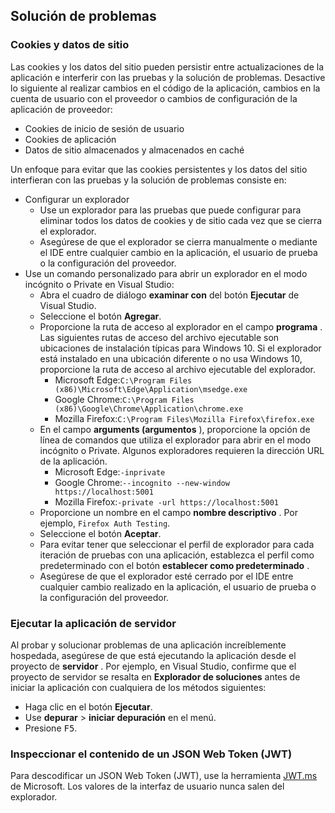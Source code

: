 ## <a name="troubleshoot"></a>Solución de problemas

### <a name="cookies-and-site-data"></a>Cookies y datos de sitio

Las cookies y los datos del sitio pueden persistir entre actualizaciones de la aplicación e interferir con las pruebas y la solución de problemas. Desactive lo siguiente al realizar cambios en el código de la aplicación, cambios en la cuenta de usuario con el proveedor o cambios de configuración de la aplicación de proveedor:

* Cookies de inicio de sesión de usuario
* Cookies de aplicación
* Datos de sitio almacenados y almacenados en caché

Un enfoque para evitar que las cookies persistentes y los datos del sitio interfieran con las pruebas y la solución de problemas consiste en:

* Configurar un explorador
  * Use un explorador para las pruebas que puede configurar para eliminar todos los datos de cookies y de sitio cada vez que se cierra el explorador.
  * Asegúrese de que el explorador se cierra manualmente o mediante el IDE entre cualquier cambio en la aplicación, el usuario de prueba o la configuración del proveedor.
* Use un comando personalizado para abrir un explorador en el modo incógnito o Private en Visual Studio:
  * Abra el cuadro de diálogo **examinar con** del botón **Ejecutar** de Visual Studio.
  * Seleccione el botón **Agregar**.
  * Proporcione la ruta de acceso al explorador en el campo **programa** . Las siguientes rutas de acceso del archivo ejecutable son ubicaciones de instalación típicas para Windows 10. Si el explorador está instalado en una ubicación diferente o no usa Windows 10, proporcione la ruta de acceso al archivo ejecutable del explorador.
    * Microsoft Edge:`C:\Program Files (x86)\Microsoft\Edge\Application\msedge.exe`
    * Google Chrome:`C:\Program Files (x86)\Google\Chrome\Application\chrome.exe`
    * Mozilla Firefox:`C:\Program Files\Mozilla Firefox\firefox.exe`
  * En el campo **arguments (argumentos** ), proporcione la opción de línea de comandos que utiliza el explorador para abrir en el modo incógnito o Private. Algunos exploradores requieren la dirección URL de la aplicación.
    * Microsoft Edge:`-inprivate`
    * Google Chrome:`--incognito --new-window https://localhost:5001`
    * Mozilla Firefox:`-private -url https://localhost:5001`
  * Proporcione un nombre en el campo **nombre descriptivo** . Por ejemplo, `Firefox Auth Testing`.
  * Seleccione el botón **Aceptar**.
  * Para evitar tener que seleccionar el perfil de explorador para cada iteración de pruebas con una aplicación, establezca el perfil como predeterminado con el botón **establecer como predeterminado** .
  * Asegúrese de que el explorador esté cerrado por el IDE entre cualquier cambio realizado en la aplicación, el usuario de prueba o la configuración del proveedor.

### <a name="run-the-server-app"></a>Ejecutar la aplicación de servidor

Al probar y solucionar problemas de una aplicación increíblemente hospedada, asegúrese de que está ejecutando la aplicación desde el proyecto de **servidor** . Por ejemplo, en Visual Studio, confirme que el proyecto de servidor se resalta en **Explorador de soluciones** antes de iniciar la aplicación con cualquiera de los métodos siguientes:

* Haga clic en el botón **Ejecutar**.
* Use **depurar**  >  **iniciar depuración** en el menú.
* Presione <kbd>F5</kbd>.

### <a name="inspect-the-content-of-a-json-web-token-jwt"></a>Inspeccionar el contenido de un JSON Web Token (JWT)

Para descodificar un JSON Web Token (JWT), use la herramienta [JWT.ms](https://jwt.ms/) de Microsoft. Los valores de la interfaz de usuario nunca salen del explorador.
